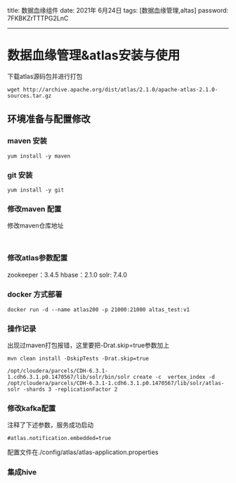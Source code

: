 title:  数据血缘组件
date:  2021年 6月24日
tags: [数据血缘管理,altas]
password: 7FKBKZrTTTPG2LnC

---

 <!--more-->

 # 数据血缘管理&atlas安装与使用

下载atlas源码包并进行打包

```
wget http://archive.apache.org/dist/atlas/2.1.0/apache-atlas-2.1.0-sources.tar.gz

```
## 环境准备与配置修改

### maven 安装

```
yum install -y maven 
```

### git 安装
```
yum install -y git 
```
### 修改maven 配置
修改maven仓库地址

```


```

### 修改atlas参数配置

zookeeper：3.4.5
hbase：2.1.0
solr: 7.4.0

### docker 方式部署
```
docker run -d --name atlas200 -p 21000:21000 altas_test:v1 

```

### 操作记录

出现过maven打包报错，这里要把-Drat.skip=true参数加上

```
mvn clean install -DskipTests -Drat.skip=true

```

```
/opt/cloudera/parcels/CDH-6.3.1-1.cdh6.3.1.p0.1470567/lib/solr/bin/solr create -c  vertex_index -d /opt/cloudera/parcels/CDH-6.3.1-1.cdh6.3.1.p0.1470567/lib/solr/atlas-solr -shards 3 -replicationFactor 2

```
### 修改kafka配置
注释了下述参数，服务成功启动

```
#atlas.notification.embedded=true
```

配置文件在./config/atlas/atlas-application.properties

### 集成hive

